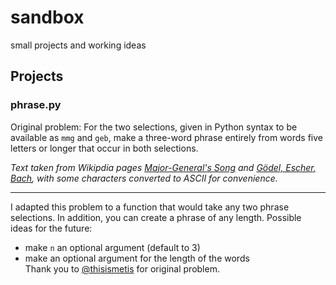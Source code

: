 # sandbox
small projects and working ideas

## Projects
### phrase.py
Original problem: For the two selections, given in Python syntax to be available as `mmg` and `geb`, make a three-word phrase entirely from words five letters or longer that occur in both selections.

_Text taken from Wikipdia pages [Major-General's Song](https://en.wikipedia.org/wiki/Major-General%27s_Song) and [Gödel, Escher, Bach](https://en.wikipedia.org/wiki/G%C3%B6del,_Escher,_Bach), with some characters converted to ASCII for convenience._

---
I adapted this problem to a function that would take any two phrase selections. In addition, you can create a phrase of any length. Possible ideas for the future:
* make `n` an optional argument (default to 3)
* make an optional argument for the length of the words<br>
Thank you to [@thisismetis](https://github.com/thisismetis) for original problem.
